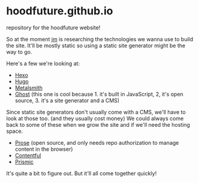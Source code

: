 # hoodfuture.github.io
repository for the hoodfuture website!

So at the moment [jm]('http://github.com/jermainemontiel') is researching the technologies we wanna use to build the site. It'll be mostly static so using a static site generator might be the way to go.

Here's a few we're looking at:
  - [Hexo]('http://hexo.io')
  - [Hugo]('http://gohugo.io')
  - [Metalsmith]('http://metalsmith.io')
  - [Ghost]('http://ghost.org') (this one is cool because 1. it's built in JavaScript, 2, it's open source, 3. it's a site generator and a CMS)

Since static site generators don't usually come with a CMS, we'll have to look at those too. (and they usually cost money) We could always come back to some of these when we grow the site and if we'll need the hosting space.
  - [Prose]('http://prose.io') (open source, and only needs repo authorization to manage content in the browser)
  - [Contentful]('http://contentful.com')
  - [Prismic]('http://prismic.io')

It's quite a bit to figure out. But it'll all come together quickly!
